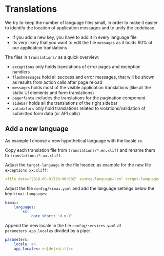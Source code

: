 # Translations

We try to keep the number of language files small, in order to make it easier to identify the location of application messages and to unify the codebase.

- If you add a new key, you have to add it in every language file
- Its very likely that you want to edit the file `messages` as it holds 90% of our application translations 

The files in `translations/` as a quick overview:

- `exceptions` only holds translations of error pages and exception handlers
- `flashmessages` hold all success and error messages, that will be shown as results from action calls after page reload
- `messages` holds most of the visible application translations (like all the static UI elements and form translations)
- `pagerfanta` includes the translations for the pagination component
- `sidebar` holds all the translations of the right sidebar
- `validators` only hold translations related to violations/validation of submitted form data (or API calls)

## Add a new language

As example I choose a new hypothetical language with the locale `xx`. 

Copy each translation file from `translations/*.en.xliff` and rename them to `translations/*.xx.xliff`.

Adjust the `target-language` in the file header, as example for the new file `exceptions.xx.xliff`:
```yml
<file date="2018-08-01T20:00:00Z" source-language="en" target-language="xx" datatype="plaintext" original="exceptions.en.xliff">`
```

Adjust the file `config/kimai.yaml` and add the language settings below the key `kimai.languages`: 
```yaml
kimai:
    languages:
        xx:
            date_short: 'd.m.Y'
```

Append the new locale in the file `config/services.yaml` at `parameters.app_locales` divided by a pipe:

```yaml
parameters:
    locale: en
    app_locales: en|de|ru|it|xx
```
    